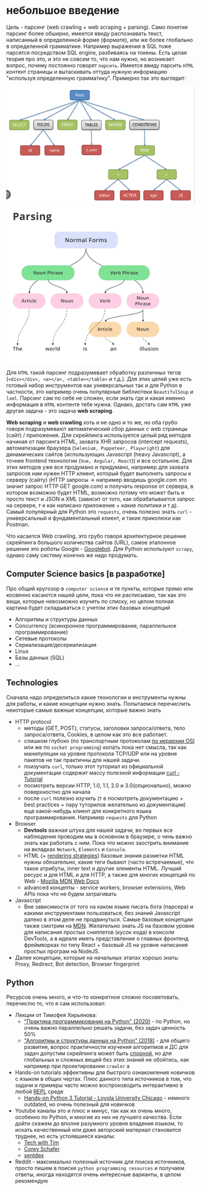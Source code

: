 
# небольшое введение

Цель - парсинг (web crawling + web scraping + parsing). Само понятие парсинг более обширно, имеется ввиду распознавать текст, написанный в определенной форме (формате), или же более глобально в определенной грамматике. Например выражения в SQL тоже парсятся посредством SQL engine, разбиваясь на токены. Есть целая теория про это, и это не совсем то, что нам нужно, но возникает вопрос, почему постоянно говорят `парсить`. Имеется ввиду парсить `HTML` контент страницы и вытаскивать оттуда нужную информацию "используя определенную грамматику". Примерно так это выглядит:

![sql parsing example](resources/image.png) ![syntax parsing](resources/image-1.png)

Для `HTML` такой парсинг подразумевает обработку различных тегов (`<div></div>, <a></a>, <table></table>` и т.д.). Для этих целей уже есть готовый набор инструментов как универсальных так и для Python в частности, это например очень популярные библиотеки `BeautifulSoup` и `lxml`. Парсинг сам по себе не сложен, если знать где и какая именно информация в `HTML` контенте тебе нужна. Однако, достать сам `HTML` уже другая задача - это задача **web scraping**. 

**Web scraping** и **web crawling** хоть и не одно и то же, но оба грубо говоря подразумевают автоматический сбор данных с web страницы (сайт) / приложения. Для скрейпинга используется целый ряд методов начиная от парсинга HTML, захвата XHR запросов (intercept requests), автоматизации браузера (`Selenium, Puppeteer, Playwright`) для динамических сайтов (использующих Javascript (heavy Javascript), а точнее frontend технологии (`Vue, Angular, React`)) и все остальное. Для этих методов уже все продумано и придумано, например для захвата запросов нам нужен HTTP клиент, который будет выполнять запросы к серверу (сайту) (HTTP запросы -> например вводишь google.com это значит запрос HTTP GET google.com) и получать response от сервера, в котором возможно будет HTML, возможно потому что может быть и просто текст и JSON и XML (зависит от того, как обрабатывается запрос на сервере, т е как написано приложение + какие политики и т д). Самый популярный для Python это `requests`, очень полезно знать `curl` - универсальный и фундаментальный клиент, и такие приколюхи как Postman.

Что касается Web crawling, это грубо говоря архитектурное решение скрейпинга большого количества сайтов (URL), самое эталонное решение это роботы Google - [Googlebot](https://en.wikipedia.org/wiki/Googlebot). Для Python используют `scrapy`, однако саму систему конечно же надо продумать. 

## Computer Science basics [в разработке]

Про общий кругозор в `computer science` и те пункты, которые прямо или косвенно касаются нашей цели, пока что не расписываю, так как это вещи, которые невозможно изучить по списку, но целом полная картина будет складываться с учетом этих базовых концепций
* Алгоритмы и структуры данных
* Concurrency (асинхронное программирование, параллельное программирование)
* Сетевые протоколы
* Сериализация/десериализация
* Linux
* Базы данных (SQL)
* ...

## Technologies

Сначала надо определиться какие технологии и инструменты нужны для работы, и какие концепции нужно знать. Попытаемся перечислить некоторые самые важные концепции, которые важно знать
* HTTP protocol
  * методы (GET, POST), статусы, заголовки запроса/ответа, тело запроса/ответа, Cookies, в целом как это все работает.
  * слишком глубоко (по транспортным протоколам [по иерархии OSI](https://ru.wikipedia.org/wiki/%D0%A1%D0%B5%D1%82%D0%B5%D0%B2%D0%B0%D1%8F_%D0%BC%D0%BE%D0%B4%D0%B5%D0%BB%D1%8C_OSI) или же по `socket programming`) копать пока нет смысла, так как манипуляции на уровне протокола TCP/UDP или на уровне пакетов не так практичны для нашей задачи.
  * поизучать `curl`, только этот туториал из официальной документации содержит массу полезной информации [curl - Tutorial](https://curl.se/docs/tutorial.html)
  * посмотреть версии HTTP, 1.0, 1.1, 2.0 и 3.0(опционально), можно поверхностно для начала
  * после `curl` полезно изучить (т е посмотреть документацию + best practices + пару туторилов желательно из документации) еще какой-нибудь клиент для конкретного языка программирования. Например `requests` для Python
* Browser
  * **Devtools** важная штука для нашей задачи, во первых все наблюдения проводим мы в основном в браузере, о чень важно знать как работать с ним. Пока что можно заострить внимание на вкладках `Network`, `Elements` и `Console`.
  * HTML (+ [rendering strategies](https://developer.mozilla.org/en-US/docs/Web/Performance/How_browsers_work)) базовые знания разметки HTML нужны обязательно, какие теги бывают (часто встречаемые), что такое атрибуты, inner text и другие элементы HTML. Лучший ресурс и для HTML и для HTTP, а также для многих концепций по Web - [Mozilla MDN Web Docs](https://developer.mozilla.org/en-US/)
  * advanced концепты - service workers, browser extensions, Web APIs пока что не будем затрагивать
* Javascript
  * Вне зависимости от того на каком языке писать бота (парсера) и какими инструментами пользоваться, без знаний Javascript далеко в этом деле не продвинуться. Самые базовые концепции также смотрим на [MDN](https://developer.mozilla.org/en-US/docs/Web/JavaScript). Желательно знать JS на базовом уровне для написания простых сниппетов (кусок кода) в консоли DevTools, а в идеале иметь представление о главных фронтенд фреймворках по типу React + базовый JS на уровне написания простых програм на NodeJS.
* Далее концепции, которые на начальных этапах хорошо знать: Proxy, Redirect, Bot detection, Browser fingerprint

## Python

Ресурсов очень много, и что-то конкретное сложно посоветовать, перечислю то, что я сам использовал:
*   Лекции от Тимофея Хирьянова:
    *   ["Практика программирования на Python" (2020)](https://www.youtube.com/playlist?list=PLRDzFCPr95fIDJUvFxvzWxg-V9BmZlMMe) - по Python, но очень важно параллельно решать задачи, без задач ценность 50%
    *   ["Алгоритмы и структуры данных на Python" (2018)](https://www.youtube.com/playlist?list=PLRDzFCPr95fK7tr47883DFUbm4GeOjjc0) - для общего развития, вопрос практичности изучения алгоритмов и ДС для задач допустим скрейпинга может быть [спорной](https://www.reddit.com/r/learnprogramming/comments/gmilz4/how_important_are_algorithms_to_web_development/), но для глобальных и сложных вещей без этих знаний не обойтись, как например при проектировании `crawler` а
*   Hands-on tutorials эффективны для быстрого ознакомления новичков с языком в общих чертах. Плюс данного типа источников в том, что задачи и примеры часто можно воспроизводить интерактивно в любой [REPL](https://ru.wikipedia.org/wiki/REPL) среде
    *   [Hands-on Python 3 Tutorial - Loyola University Chicago](http://anh.cs.luc.edu/python/hands-on/3.1/handsonHtml/index.html) - немного outdated, но очень полезный для новичков
*   Youtube каналы это и плюс и минус, так как их очень много, особенно по Python, и многие из них не лучшего качества. Если дойти скажем до вполне разумного уровня владения языком, то искать качественный или даже авторский материал становится труднее, но есть устоявшиеся каналы:
    *   [Tech with Tim](https://www.youtube.com/c/TechWithTim)
    *   [Corey Schafer](https://www.youtube.com/channel/UCCezIgC97PvUuR4_gbFUs5g)
    *   [sentdex](https://www.youtube.com/channel/UCfzlCWGWYyIQ0aLC5w48gBQ)
*   Reddit - максимально полезный источник для поиска источников, просто пишем в поиске `python programming resources` и получаем ответы, иногда находятся очень интересные варианты, в целом рекомендую



